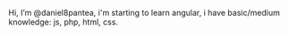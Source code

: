  Hi, I’m @daniel8pantea,
 i'm starting to learn angular,
 i have basic/medium knowledge: js, php, html, css.
